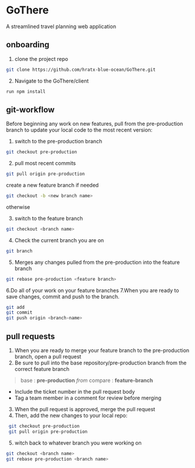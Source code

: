 # GoThere
A streamlined travel planning web application


## onboarding

1. clone the project repo
```sh
git clone https://github.com/hratx-blue-ocean/GoThere.git
```
2. Navigate to the GoThere/client
```sh
run npm install
```

## git-workflow

Before beginning any work on new features, pull from the pre-production branch to update your local code to the most recent version:

1. switch to the pre-production branch
```sh
git checkout pre-production
```

2. pull most recent commits
```sh
git pull origin pre-production
```

create a new feature branch if needed
```sh
git checkout -b <new branch name>
```
otherwise

3. switch to the feature branch
```sh
git checkout <branch name> 
```

4. Check the current branch you are on
```sh
git branch
```

5. Merges any changes pulled from the pre-production into the feature branch
```sh
git rebase pre-production <feature branch>
```

6.Do all of your work on your feature branches
7.When you are ready to save changes, commit and push to the branch.
```sh
git add
git commit
git push origin <branch-name>
```
## pull requests
1. When you are ready to merge your feature branch to the pre-production branch, open a pull request
2. Be sure to pull into the base repository/pre-production branch from the correct feature branch
> base : **pre-production** *from* compare : **feature-branch**
* Include the ticket number in the pull request body 
* Tag a team member in a comment for review before merging
3. When the pull request is approved, merge the pull request
4. Then, add the new changes to your local repo:
```sh
 git checkout pre-production
 git pull origin pre-production
 ```
5. witch back to whatever branch you were working on
```sh
git checkout <branch name>
git rebase pre-production <branch name>
```






